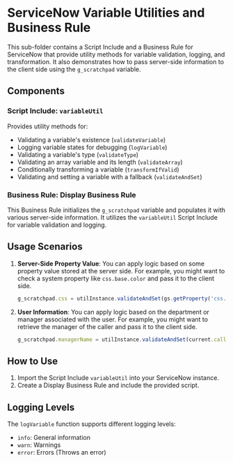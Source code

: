 # ServiceNow Variable Utilities and Business Rule

This sub-folder contains a Script Include and a Business Rule for ServiceNow that provide utility methods for variable validation, logging, and transformation. It also demonstrates how to pass server-side information to the client side using the `g_scratchpad` variable.

## Components

### Script Include: `variableUtil`

Provides utility methods for:
- Validating a variable's existence (`validateVariable`)
- Logging variable states for debugging (`logVariable`)
- Validating a variable's type (`validateType`)
- Validating an array variable and its length (`validateArray`)
- Conditionally transforming a variable (`transformIfValid`)
- Validating and setting a variable with a fallback (`validateAndSet`)

### Business Rule: Display Business Rule

This Business Rule initializes the `g_scratchpad` variable and populates it with various server-side information. It utilizes the `variableUtil` Script Include for variable validation and logging.

## Usage Scenarios

1. **Server-Side Property Value**: You can apply logic based on some property value stored at the server side. For example, you might want to check a system property like `css.base.color` and pass it to the client side.

    ```javascript
    g_scratchpad.css = utilInstance.validateAndSet(gs.getProperty('css.base.color'), "Variable does not exist or has no value");
    ```

2. **User Information**: You can apply logic based on the department or manager associated with the user. For example, you might want to retrieve the manager of the caller and pass it to the client side.

    ```javascript
    g_scratchpad.managerName = utilInstance.validateAndSet(current.caller_id.manager.getDisplayValue(), "Variable does not exist or has no value");
    ```

## How to Use

1. Import the Script Include `variableUtil` into your ServiceNow instance.
2. Create a Display Business Rule and include the provided script.

## Logging Levels

The `logVariable` function supports different logging levels:
- `info`: General information
- `warn`: Warnings
- `error`: Errors (Throws an error)
